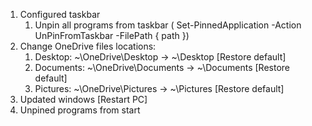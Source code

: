 1. Configured taskbar
   1. Unpin all programs from taskbar ( Set-PinnedApplication -Action UnPinFromTaskbar -FilePath { path })
2. Change OneDrive files locations:
   1. Desktop: ~\OneDrive\Desktop -> ~\Desktop [Restore default]
   2. Documents: ~\OneDrive\Documents -> ~\Documents [Restore default]
   3. Pictures: ~\OneDrive\Pictures -> ~\Pictures [Restore default]
3. Updated windows [Restart PC]
4. Unpined programs from start
